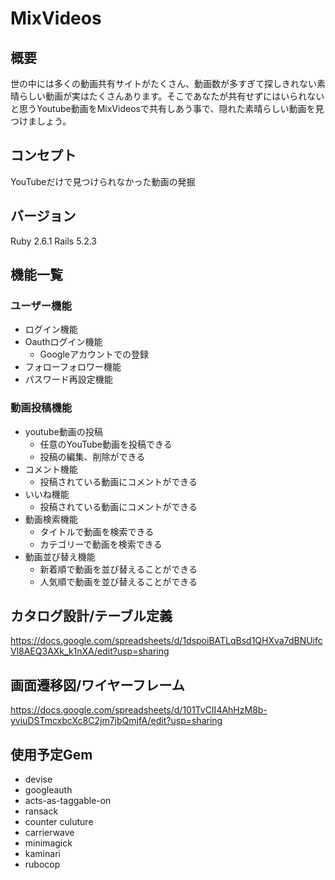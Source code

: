 # MixVideos
## 概要
世の中には多くの動画共有サイトがたくさん、動画数が多すぎて探しきれない素晴らしい動画が実はたくさんあります。そこであなたが共有せずにはいられないと思うYoutube動画をMixVideosで共有しあう事で、隠れた素晴らしい動画を見つけましょう。
## コンセプト
YouTubeだけで見つけられなかった動画の発掘
## バージョン
Ruby 2.6.1 Rails 5.2.3
## 機能一覧
### ユーザー機能
+ ログイン機能
+ Oauthログイン機能
  + Googleアカウントでの登録
+ フォローフォロワー機能
+ パスワード再設定機能
### 動画投稿機能
+ youtube動画の投稿
  + 任意のYouTube動画を投稿できる
  + 投稿の編集、削除ができる
+ コメント機能
  + 投稿されている動画にコメントができる
+ いいね機能
  + 投稿されている動画にコメントができる
+ 動画検索機能
  + タイトルで動画を検索できる
  + カテゴリーで動画を検索できる
+ 動画並び替え機能
  + 新着順で動画を並び替えることができる
  + 人気順で動画を並び替えることができる
## カタログ設計/テーブル定義
https://docs.google.com/spreadsheets/d/1dspoiBATLqBsd1QHXva7dBNUifcVl8AEQ3AXk_k1nXA/edit?usp=sharing
## 画面遷移図/ワイヤーフレーム
https://docs.google.com/spreadsheets/d/101TvCII4AhHzM8b-yviuDSTmcxbcXc8C2jm7jbQmjfA/edit?usp=sharing
## 使用予定Gem
+ devise
+ googleauth
+ acts-as-taggable-on
+ ransack
+ counter culuture
+ carrierwave
+ minimagick
+ kaminari
+ rubocop